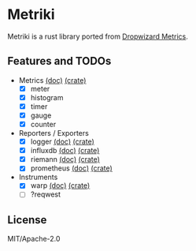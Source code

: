 # Metriki

Metriki is a rust library ported from [Dropwizard Metrics](https://github.com/dropwizard/metrics).

## Features and TODOs

- Metrics [(doc)](https://docs.rs/metriki-core/) [(crate)](https://crates.io/crates/metriki-core)
  - [x] meter
  - [x] histogram
  - [x] timer
  - [x] gauge
  - [x] counter
- Reporters / Exporters
  - [x] logger [(doc)](https://docs.rs/metriki-log-reporter/) [(crate)](https://crates.io/crates/metriki-log-reporter)
  - [x] influxdb [(doc)](https://docs.rs/metriki-influxdb-reporter/) [(crate)](https://crates.io/crates/metriki-influxdb-reporter)
  - [x] riemann [(doc)](https://docs.rs/metriki-riemann-reporter/) [(crate)](https://crates.io/crates/metriki-riemann-reporter)
  - [x] prometheus [(doc)](https://docs.rs/metriki-prometheus-exporter/) [(crate)](https://crates.io/crates/metriki-promethes-exporter)
- Instruments
  - [x] warp [(doc)](https://docs.rs/metriki-warp/) [(crate)](https://crates.io/crates/metriki-warp)
  - [ ] ?reqwest

## License

MIT/Apache-2.0
